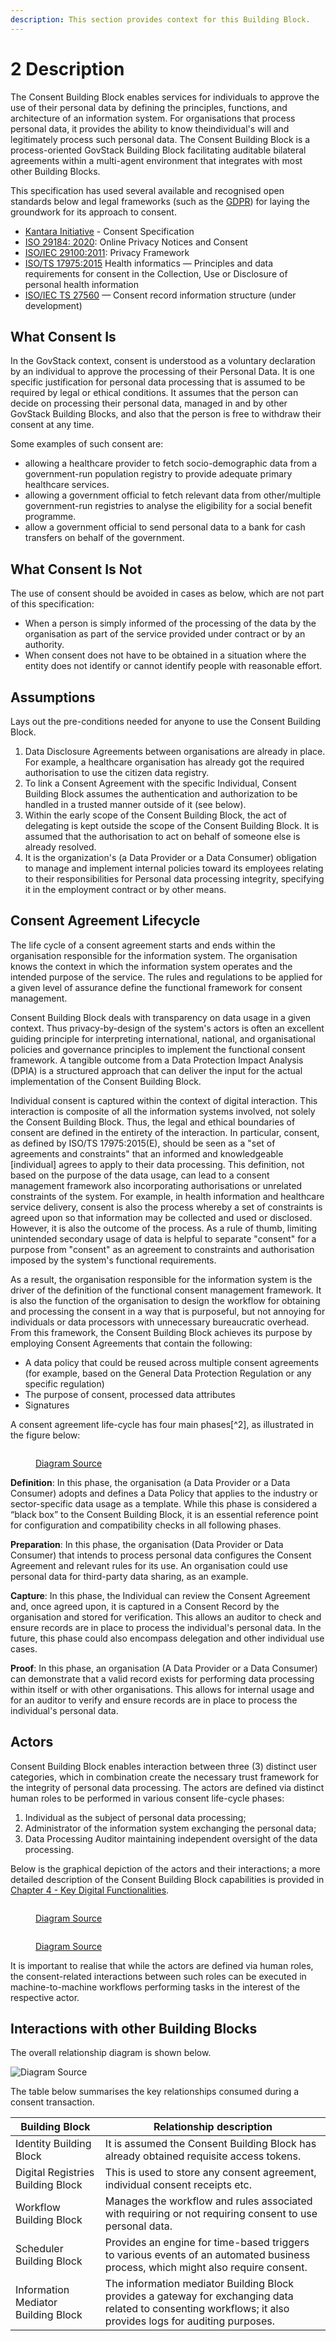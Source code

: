 ```yaml
---
description: This section provides context for this Building Block.
---
```


# 2 Description

The Consent Building Block enables services for individuals to approve the use of their personal data by defining the principles, functions, and architecture of an information system. For organisations that process personal data​,​ it provides the ability to know the ​individual's will and legitimately process such personal data. The Consent Building Block is a process-oriented GovStack Building Block facilitating auditable bilateral agreements within a multi-agent environment that integrates with most other Building Blocks.

This specification has used several available and recognised open standards below and legal frameworks (such as the [GDPR](https://gdpr.eu/)) for laying the groundwork for its approach to consent.

* [Kantara Initiative](https://kantarainitiative.org/download/7902/) - Consent Specification
* [ISO 29184: 2020](https://www.iso.org/standard/70331.html): Online Privacy Notices and Consent
* [ISO/IEC 29100:2011](https://www.iso.org/standard/45123.html): Privacy Framework
* [ISO/TS 17975:2015](https://www.iso.org/standard/61186.html) Health informatics — Principles and data requirements for consent in the Collection, Use or Disclosure of personal health information
* [ISO/IEC TS 27560](https://www.iso.org/standard/80392.html) — Consent record information structure (under development)

## What Consent Is

In the GovStack context, consent is understood as a voluntary declaration by an individual to approve the processing of their Personal Data. It is one specific justification for personal data processing that is assumed to be required by legal or ethical conditions. It assumes that the person can decide on processing their personal data, managed in and by other GovStack Building Blocks, and also that the person is free to withdraw their consent at any time.

Some examples of such consent are:

* allowing a healthcare provider to fetch socio-demographic data from a government-run population registry to provide adequate primary healthcare services.
* allowing a government official to fetch relevant data from other/multiple government-run registries to analyse the eligibility for a social benefit programme.
* allow a government official to send personal data to a bank for cash transfers on behalf of the government.

## What Consent Is Not

The use of consent should be avoided in cases as below, which are not part of this specification:

* When a person is simply informed of the processing of the data by the organisation as part of the service provided under contract or by an authority.
* When consent does not have to be obtained in a situation where the entity does not identify or cannot identify people with reasonable effort.

## Assumptions

Lays out the pre-conditions needed for anyone to use the Consent Building Block.

1. Data Disclosure Agreements between organisations are already in place. For example, a healthcare organisation has already got the required authorisation to use the citizen data registry.
2. To link a Consent Agreement with the specific Individual, Consent Building Block assumes the authentication and authorization to be handled in a trusted manner outside of it (see below).
3. Within the early scope of the Consent Building Block, the act of delegating is kept outside the scope of the Consent Building Block. It is assumed that the authorisation to act on behalf of someone else is already resolved.
4. It is the organization's (a Data Provider or a Data Consumer) obligation to manage and implement internal policies toward its employees relating to their responsibilities for Personal data processing integrity, specifying it in the employment contract or by other means.

## Consent Agreement Lifecycle

The life cycle of a consent agreement starts and ends within the organisation responsible for the information system. The organisation knows the context in which the information system operates and the intended purpose of the service. The rules and regulations to be applied for a given level of assurance define the functional framework for consent management.

Consent Building Block deals with transparency on data usage in a given context. Thus privacy-by-design of the system's actors is often an excellent guiding principle for interpreting international, national, and organisational policies and governance principles to implement the functional consent framework. A tangible outcome from a Data Protection Impact Analysis (DPIA) is a structured approach that can deliver the input for the actual implementation of the Consent Building Block.

Individual consent is captured within the context of digital interaction. This interaction is composite of all the information systems involved, not solely the Consent Building Block. Thus, the legal and ethical boundaries of consent are defined in the entirety of the interaction. In particular, consent, as defined by ISO/TS 17975:2015(E), should be seen as a "set of agreements and constraints" that an informed and knowledgeable \[individual] agrees to apply to their data processing. This definition, not based on the purpose of the data usage, can lead to a consent management framework also incorporating authorisations or unrelated constraints of the system. For example, in health information and healthcare service delivery, consent is also the process whereby a set of constraints is agreed upon so that information may be collected and used or disclosed. However, it is also the outcome of the process. As a rule of thumb, limiting unintended secondary usage of data is helpful to separate "consent" for a purpose from "consent" as an agreement to constraints and authorisation imposed by the system's functional requirements.

As a result, the organisation responsible for the information system is the driver of the definition of the functional consent management framework. It is also the function of the organisation to design the workflow for obtaining and processing the consent in a way that is purposeful, but not annoying for individuals or data processors with unnecessary bureaucratic overhead. From this framework, the Consent Building Block achieves its purpose by employing Consent Agreements that contain the following:

* A data policy that could be reused across multiple consent agreements (for example, based on the General Data Protection Regulation or any specific regulation)
* The purpose of consent, processed data attributes
* Signatures

A consent agreement life-cycle has four main phases\[^2], as illustrated in the figure below:

<figure><img src=".gitbook/assets/Consent Workflow.png" alt=""><figcaption><p><a href="https://app.moqups.com/P01asyy7ba/view/page/a2cb2359e">Diagram Source</a></p></figcaption></figure>

**Definition**: In this phase, the organisation (a Data Provider or a Data Consumer) adopts and defines a Data Policy that applies to the industry or sector-specific data usage as a template. While this phase is considered a “black box” to the Consent Building Block, it is an essential reference point for configuration and compatibility checks in all following phases.

**Preparation**: In this phase, the organisation (Data Provider or Data Consumer) that intends to process personal data configures the Consent Agreement and relevant rules for its use. An organisation could use personal data for third-party data sharing, as an example.

**Capture**: In this phase, the Individual can review the Consent Agreement and, once agreed upon, it is captured in a Consent Record by the organisation and stored for verification. This allows an auditor to check and ensure records are in place to process the individual's personal data. In the future, this phase could also encompass delegation and other individual use cases.

**Proof**: In this phase, an organisation (A Data Provider or a Data Consumer) can demonstrate that a valid record exists for performing data processing within itself or with other organisations. This allows for internal usage and for an auditor to verify and ensure records are in place to process the individual's personal data.

## Actors

Consent Building Block enables interaction between three (3) distinct user categories, which in combination create the necessary trust framework for the integrity of personal data processing. The actors are defined via distinct human roles to be performed in various consent life-cycle phases:

1. Individual as the subject of personal data processing;
2. Administrator of the information system exchanging the personal data;
3. Data Processing Auditor maintaining independent oversight of the data processing.

Below is the graphical depiction of the actors and their interactions; a more detailed description of the Consent Building Block capabilities is provided in [Chapter 4 - Key Digital Functionalities](4-key-digital-functionalities.md).

<figure><img src="images/consent-bb-actors-02.png" alt=""><figcaption><p><a href="https://app.moqups.com/P01asyy7ba/view/page/ad64222d5">Diagram Source</a></p></figcaption></figure>

<figure><img src="images/consent-bb-actors-01.png" alt=""><figcaption><p><a href="https://app.moqups.com/P01asyy7ba/view/page/ad64222d5">Diagram Source</a></p></figcaption></figure>

It is important to realise that while the actors are defined via human roles, the consent-related interactions between such roles can be executed in machine-to-machine workflows performing tasks in the interest of the respective actor.

###

## Interactions with other Building Blocks

The overall relationship diagram is shown below.

![Diagram Source](images/consent-bb-relationships.png)

The table below summarises the key relationships consumed during a consent transaction.

| Building Block                      | Relationship description                                                                                                                                     |
| ----------------------------------- | ------------------------------------------------------------------------------------------------------------------------------------------------------------ |
| Identity Building Block             | It is assumed the Consent Building Block has already obtained requisite access tokens.                                                                       |
| Digital Registries Building Block   | This is used to store any consent agreement, individual consent receipts etc.                                                                                |
| Workflow Building Block             | Manages the workflow and rules associated with requiring or not requiring consent to use personal data.                                                      |
| Scheduler Building Block            | Provides an engine for time-based triggers to various events of an automated business process, which might also require consent.                             |
| Information Mediator Building Block | The information mediator Building Block provides a gateway for exchanging data related to consenting workflows; it also provides logs for auditing purposes. |
